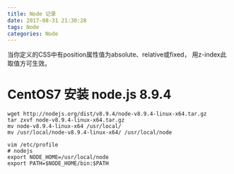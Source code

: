 ```yaml
---
title: Node 记录
date: 2017-08-31 21:30:28
tags: Node
categories: Node
---
```

当你定义的CSS中有position属性值为absolute、relative或fixed，
用z-index此取值方可生效。


# CentOS7 安装 node.js 8.9.4

```
wget http://nodejs.org/dist/v8.9.4/node-v8.9.4-linux-x64.tar.gz  
tar zxvf node-v8.9.4-linux-x64.tar.gz
mv node-v8.9.4-linux-x64 /usr/local/
mv /usr/local/node-v8.9.4-linux-x64/ /usr/local/node

vim /etc/profile
# nodejs
export NODE_HOME=/usr/local/node
export PATH=$NODE_HOME/bin:$PATH
```